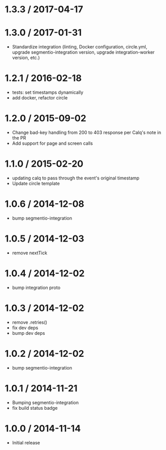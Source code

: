 
1.3.3 / 2017-04-17
==================



1.3.0 / 2017-01-31
==================

  * Standardize integration (linting, Docker configuration, circle.yml, upgrade
segmentio-integration version, upgrade integration-worker version, etc.)


1.2.1 / 2016-02-18
==================

  * tests: set timestamps dynamically
  * add docker, refactor circle


1.2.0 / 2015-09-02
==================

  * Change bad-key handling from 200 to 403 response per Calq's note in the PR
  * Add support for page and screen calls

1.1.0 / 2015-02-20
==================

  * updating calq to pass through the event's original timestamp
  * Update circle template

1.0.6 / 2014-12-08
==================

 * bump segmentio-integration

1.0.5 / 2014-12-03
==================

  * remove nextTick

1.0.4 / 2014-12-02
==================

 * bump integration proto

1.0.3 / 2014-12-02
==================

 * remove .retries()
 * fix dev deps
 * bump dev deps

1.0.2 / 2014-12-02
==================

 * bump segmentio-integration

1.0.1 / 2014-11-21
==================

 * Bumping segmentio-integration
 * fix build status badge

1.0.0 / 2014-11-14
==================

  * Initial release

